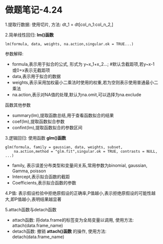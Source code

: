 # 做题笔记-4.24

1.提取行数据: 使用切片, 方法: dt_1 = dt[col_n_1:col_n_2,]

2.简单线性回归: **lm()函数**
~~~
lm(formula, data, weights, na.action,singular.ok = TRUE...)
~~~

参数解释:
- formula,表示用于拟合的公式, 形式为 y~x_1+x_2...; #默认含截距项,若y~x-1或0+x表示无截距项
- data,表示用于拟合的数据
- weights,表示采用加权最小二乘法时使用的权重,若为空则表示使用普通最小二乘法
- na.action,表示对NA值的处理,默认为na.omit,可以选择为na.exclude

函数其他参数
- summary(lm),提取函数总结,用于查看函数拟合的结果
- coef(lm),提取函数拟合参数
- confint(lm),提取函数拟合的参数区间

3.逻辑回归: 使用函数 **glm()函数**
~~~
glm(formula, family = gaussian, data, weights, subset,
    na.action,method = "glm.fit",singular.ok = TRUE, contrasts = NULL, ...)
~~~
- family, 表示误差分布类型和变量间关系,常用参数为binomial, gaussian, Gamma, poisson
- Intercept,表示拟合函数的截距
- Coefficients,表示拟合函数的参数

4.P值: 表示假设检验中拒绝原假设的正确率,P值越小,表示拒绝原假设的可能性越大,即P值越小,表明结果越显著

5.attach函数与detach函数
- attach函数: 将data.frame的标签变为全局变量以调用, 使用方法: attach(data.frame_name)
- detach函数: 撤销 **attach()函数** 的操作, 使用方法: detach(data.frame_name)












